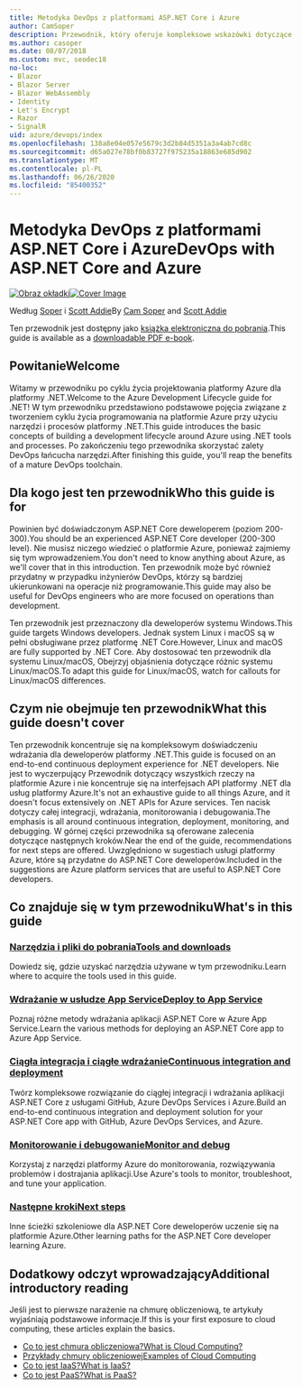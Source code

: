 ```yaml
---
title: Metodyka DevOps z platformami ASP.NET Core i Azure
author: CamSoper
description: Przewodnik, który oferuje kompleksowe wskazówki dotyczące tworzenia potoku DevOps dla aplikacji ASP.NET Core hostowanej na platformie Azure.
ms.author: casoper
ms.date: 08/07/2018
ms.custom: mvc, seodec18
no-loc:
- Blazor
- Blazor Server
- Blazor WebAssembly
- Identity
- Let's Encrypt
- Razor
- SignalR
uid: azure/devops/index
ms.openlocfilehash: 138a8e04e057e5679c3d2b84d5351a3a4ab7cd8c
ms.sourcegitcommit: d65a027e78bf0b83727f975235a18863e685d902
ms.translationtype: MT
ms.contentlocale: pl-PL
ms.lasthandoff: 06/26/2020
ms.locfileid: "85400352"
---
```

# <a name="devops-with-aspnet-core-and-azure"></a><span data-ttu-id="c5db5-103">Metodyka DevOps z platformami ASP.NET Core i Azure</span><span class="sxs-lookup"><span data-stu-id="c5db5-103">DevOps with ASP.NET Core and Azure</span></span>

<span data-ttu-id="c5db5-104">[![Obraz okładki](./media/cover-large.png)](https://aka.ms/devopsbook)</span><span class="sxs-lookup"><span data-stu-id="c5db5-104">[![Cover Image](./media/cover-large.png)](https://aka.ms/devopsbook)</span></span>

<span data-ttu-id="c5db5-105">Według [Soper](https://twitter.com/camsoper) i [Scott Addie](https://twitter.com/scottaddie)</span><span class="sxs-lookup"><span data-stu-id="c5db5-105">By [Cam Soper](https://twitter.com/camsoper) and [Scott Addie](https://twitter.com/scottaddie)</span></span>

<span data-ttu-id="c5db5-106">Ten przewodnik jest dostępny jako [książka elektroniczna do pobrania](https://aka.ms/devopsbook).</span><span class="sxs-lookup"><span data-stu-id="c5db5-106">This guide is available as a [downloadable PDF e-book](https://aka.ms/devopsbook).</span></span>

## <a name="welcome"></a><span data-ttu-id="c5db5-107">Powitanie</span><span class="sxs-lookup"><span data-stu-id="c5db5-107">Welcome</span></span> 

<span data-ttu-id="c5db5-108">Witamy w przewodniku po cyklu życia projektowania platformy Azure dla platformy .NET.</span><span class="sxs-lookup"><span data-stu-id="c5db5-108">Welcome to the Azure Development Lifecycle guide for .NET!</span></span> <span data-ttu-id="c5db5-109">W tym przewodniku przedstawiono podstawowe pojęcia związane z tworzeniem cyklu życia programowania na platformie Azure przy użyciu narzędzi i procesów platformy .NET.</span><span class="sxs-lookup"><span data-stu-id="c5db5-109">This guide introduces the basic concepts of building a development lifecycle around Azure using .NET tools and processes.</span></span> <span data-ttu-id="c5db5-110">Po zakończeniu tego przewodnika skorzystać zalety DevOps łańcucha narzędzi.</span><span class="sxs-lookup"><span data-stu-id="c5db5-110">After finishing this guide, you'll reap the benefits of a mature DevOps toolchain.</span></span>

## <a name="who-this-guide-is-for"></a><span data-ttu-id="c5db5-111">Dla kogo jest ten przewodnik</span><span class="sxs-lookup"><span data-stu-id="c5db5-111">Who this guide is for</span></span>

<span data-ttu-id="c5db5-112">Powinien być doświadczonym ASP.NET Core deweloperem (poziom 200-300).</span><span class="sxs-lookup"><span data-stu-id="c5db5-112">You should be an experienced ASP.NET Core developer (200-300 level).</span></span> <span data-ttu-id="c5db5-113">Nie musisz niczego wiedzieć o platformie Azure, ponieważ zajmiemy się tym wprowadzeniem.</span><span class="sxs-lookup"><span data-stu-id="c5db5-113">You don't need to know anything about Azure, as we'll cover that in this introduction.</span></span> <span data-ttu-id="c5db5-114">Ten przewodnik może być również przydatny w przypadku inżynierów DevOps, którzy są bardziej ukierunkowani na operacje niż programowanie.</span><span class="sxs-lookup"><span data-stu-id="c5db5-114">This guide may also be useful for DevOps engineers who are more focused on operations than development.</span></span>

<span data-ttu-id="c5db5-115">Ten przewodnik jest przeznaczony dla deweloperów systemu Windows.</span><span class="sxs-lookup"><span data-stu-id="c5db5-115">This guide targets Windows developers.</span></span> <span data-ttu-id="c5db5-116">Jednak system Linux i macOS są w pełni obsługiwane przez platformę .NET Core.</span><span class="sxs-lookup"><span data-stu-id="c5db5-116">However, Linux and macOS are fully supported by .NET Core.</span></span> <span data-ttu-id="c5db5-117">Aby dostosować ten przewodnik dla systemu Linux/macOS, Obejrzyj objaśnienia dotyczące różnic systemu Linux/macOS.</span><span class="sxs-lookup"><span data-stu-id="c5db5-117">To adapt this guide for Linux/macOS, watch for callouts for Linux/macOS differences.</span></span>

## <a name="what-this-guide-doesnt-cover"></a><span data-ttu-id="c5db5-118">Czym nie obejmuje ten przewodnik</span><span class="sxs-lookup"><span data-stu-id="c5db5-118">What this guide doesn't cover</span></span>

<span data-ttu-id="c5db5-119">Ten przewodnik koncentruje się na kompleksowym doświadczeniu wdrażania dla deweloperów platformy .NET.</span><span class="sxs-lookup"><span data-stu-id="c5db5-119">This guide is focused on an end-to-end continuous deployment experience for .NET developers.</span></span> <span data-ttu-id="c5db5-120">Nie jest to wyczerpujący Przewodnik dotyczący wszystkich rzeczy na platformie Azure i nie koncentruje się na interfejsach API platformy .NET dla usług platformy Azure.</span><span class="sxs-lookup"><span data-stu-id="c5db5-120">It's not an exhaustive guide to all things Azure, and it doesn't focus extensively on .NET APIs for Azure services.</span></span> <span data-ttu-id="c5db5-121">Ten nacisk dotyczy całej integracji, wdrażania, monitorowania i debugowania.</span><span class="sxs-lookup"><span data-stu-id="c5db5-121">The emphasis is all around continuous integration, deployment, monitoring, and debugging.</span></span> <span data-ttu-id="c5db5-122">W górnej części przewodnika są oferowane zalecenia dotyczące następnych kroków.</span><span class="sxs-lookup"><span data-stu-id="c5db5-122">Near the end of the guide, recommendations for next steps are offered.</span></span> <span data-ttu-id="c5db5-123">Uwzględniono w sugestiach usługi platformy Azure, które są przydatne do ASP.NET Core deweloperów.</span><span class="sxs-lookup"><span data-stu-id="c5db5-123">Included in the suggestions are Azure platform services that are useful to ASP.NET Core developers.</span></span>

## <a name="whats-in-this-guide"></a><span data-ttu-id="c5db5-124">Co znajduje się w tym przewodniku</span><span class="sxs-lookup"><span data-stu-id="c5db5-124">What's in this guide</span></span>

### <a name="tools-and-downloads"></a>[<span data-ttu-id="c5db5-125">Narzędzia i pliki do pobrania</span><span class="sxs-lookup"><span data-stu-id="c5db5-125">Tools and downloads</span></span>](xref:azure/devops/tools-and-downloads)

<span data-ttu-id="c5db5-126">Dowiedz się, gdzie uzyskać narzędzia używane w tym przewodniku.</span><span class="sxs-lookup"><span data-stu-id="c5db5-126">Learn where to acquire the tools used in this guide.</span></span>

### <a name="deploy-to-app-service"></a>[<span data-ttu-id="c5db5-127">Wdrażanie w usłudze App Service</span><span class="sxs-lookup"><span data-stu-id="c5db5-127">Deploy to App Service</span></span>](xref:azure/devops/deploy-to-app-service)

<span data-ttu-id="c5db5-128">Poznaj różne metody wdrażania aplikacji ASP.NET Core w Azure App Service.</span><span class="sxs-lookup"><span data-stu-id="c5db5-128">Learn the various methods for deploying an ASP.NET Core app to Azure App Service.</span></span>

### <a name="continuous-integration-and-deployment"></a>[<span data-ttu-id="c5db5-129">Ciągła integracja i ciągłe wdrażanie</span><span class="sxs-lookup"><span data-stu-id="c5db5-129">Continuous integration and deployment</span></span>](xref:azure/devops/cicd)

<span data-ttu-id="c5db5-130">Twórz kompleksowe rozwiązanie do ciągłej integracji i wdrażania aplikacji ASP.NET Core z usługami GitHub, Azure DevOps Services i Azure.</span><span class="sxs-lookup"><span data-stu-id="c5db5-130">Build an end-to-end continuous integration and deployment solution for your ASP.NET Core app with GitHub, Azure DevOps Services, and Azure.</span></span>

### <a name="monitor-and-debug"></a>[<span data-ttu-id="c5db5-131">Monitorowanie i debugowanie</span><span class="sxs-lookup"><span data-stu-id="c5db5-131">Monitor and debug</span></span>](xref:azure/devops/monitor)

<span data-ttu-id="c5db5-132">Korzystaj z narzędzi platformy Azure do monitorowania, rozwiązywania problemów i dostrajania aplikacji.</span><span class="sxs-lookup"><span data-stu-id="c5db5-132">Use Azure's tools to monitor, troubleshoot, and tune your application.</span></span>

### <a name="next-steps"></a>[<span data-ttu-id="c5db5-133">Następne kroki</span><span class="sxs-lookup"><span data-stu-id="c5db5-133">Next steps</span></span>](xref:azure/devops/next-steps)

<span data-ttu-id="c5db5-134">Inne ścieżki szkoleniowe dla ASP.NET Core deweloperów uczenie się na platformie Azure.</span><span class="sxs-lookup"><span data-stu-id="c5db5-134">Other learning paths for the ASP.NET Core developer learning Azure.</span></span>

## <a name="additional-introductory-reading"></a><span data-ttu-id="c5db5-135">Dodatkowy odczyt wprowadzający</span><span class="sxs-lookup"><span data-stu-id="c5db5-135">Additional introductory reading</span></span>

<span data-ttu-id="c5db5-136">Jeśli jest to pierwsze narażenie na chmurę obliczeniową, te artykuły wyjaśniają podstawowe informacje.</span><span class="sxs-lookup"><span data-stu-id="c5db5-136">If this is your first exposure to cloud computing, these articles explain the basics.</span></span>

* [<span data-ttu-id="c5db5-137">Co to jest chmura obliczeniowa?</span><span class="sxs-lookup"><span data-stu-id="c5db5-137">What is Cloud Computing?</span></span>](https://azure.microsoft.com/overview/what-is-cloud-computing/)
* [<span data-ttu-id="c5db5-138">Przykłady chmury obliczeniowej</span><span class="sxs-lookup"><span data-stu-id="c5db5-138">Examples of Cloud Computing</span></span>](https://azure.microsoft.com/overview/examples-of-cloud-computing/)
* [<span data-ttu-id="c5db5-139">Co to jest IaaS?</span><span class="sxs-lookup"><span data-stu-id="c5db5-139">What is IaaS?</span></span>](https://azure.microsoft.com/overview/what-is-iaas/)
* [<span data-ttu-id="c5db5-140">Co to jest PaaS?</span><span class="sxs-lookup"><span data-stu-id="c5db5-140">What is PaaS?</span></span>](https://azure.microsoft.com/overview/what-is-paas/)
